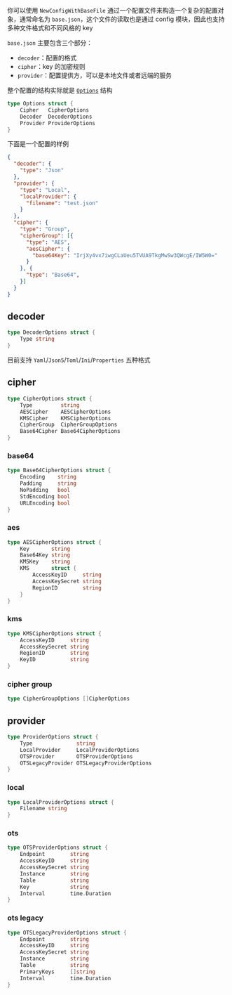你可以使用 `NewConfigWithBaseFile` 通过一个配置文件来构造一个复杂的配置对象，通常命名为 `base.json`，这个文件的读取也是通过 config 模块，因此也支持多种文件格式和不同风格的 key

`base.json` 主要包含三个部分：

- `decoder`：配置的格式
- `cipher`：key 的加密规则
- `provider`：配置提供方，可以是本地文件或者远端的服务

整个配置的结构实际就是 [`Options`](https://github.com/hatlonely/go-kit/blob/master/config/config.go#L15) 结构

```go
type Options struct {
	Cipher   CipherOptions
	Decoder  DecoderOptions
	Provider ProviderOptions
}
```

下面是一个配置的样例

```json
{
  "decoder": {
    "type": "Json"
  },
  "provider": {
    "type": "Local",
    "localProvider": {
      "filename": "test.json"
    }
  },
  "cipher": {
    "type": "Group",
    "cipherGroup": [{
      "type": "AES",
      "aesCipher": {
        "base64Key": "IrjXy4vx7iwgCLaUeu5TVUA9TkgMwSw3QWcgE/IW5W0="
      }
    }, {
      "type": "Base64",
    }]
  }
}
```

## decoder

```go
type DecoderOptions struct {
	Type string
}
```

目前支持 `Yaml`/`Json5`/`Toml`/`Ini`/`Properties` 五种格式

## cipher

```go
type CipherOptions struct {
	Type         string
	AESCipher    AESCipherOptions
	KMSCipher    KMSCipherOptions
	CipherGroup  CipherGroupOptions
	Base64Cipher Base64CipherOptions
}
```

### base64

```go
type Base64CipherOptions struct {
	Encoding    string
	Padding     string
	NoPadding   bool
	StdEncoding bool
	URLEncoding bool
}
```

### aes

```go
type AESCipherOptions struct {
	Key       string
	Base64Key string
	KMSKey    string
	KMS       struct {
		AccessKeyID     string
		AccessKeySecret string
		RegionID        string
	}
}
```

### kms

```go
type KMSCipherOptions struct {
	AccessKeyID     string
	AccessKeySecret string
	RegionID        string
	KeyID           string
}
```

### cipher group

```go
type CipherGroupOptions []CipherOptions
```

## provider

```go
type ProviderOptions struct {
	Type              string
	LocalProvider     LocalProviderOptions
	OTSProvider       OTSProviderOptions
	OTSLegacyProvider OTSLegacyProviderOptions
}
```

### local

```go
type LocalProviderOptions struct {
	Filename string
}
```

### ots

```go
type OTSProviderOptions struct {
	Endpoint        string
	AccessKeyID     string
	AccessKeySecret string
	Instance        string
	Table           string
	Key             string
	Interval        time.Duration
}
```

### ots legacy

```go
type OTSLegacyProviderOptions struct {
	Endpoint        string
	AccessKeyID     string
	AccessKeySecret string
	Instance        string
	Table           string
	PrimaryKeys     []string
	Interval        time.Duration
}
```
